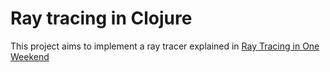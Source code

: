 # Ray tracing in Clojure

This project aims to implement a ray tracer explained in [Ray Tracing in One Weekend](http://in1weekend.blogspot.co.uk/2016/01/ray-tracing-in-one-weekend.html)
